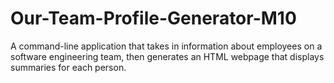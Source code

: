 # Our-Team-Profile-Generator-M10
A command-line application that takes in information about employees on a software engineering team, then generates an HTML webpage that displays summaries for each person.
